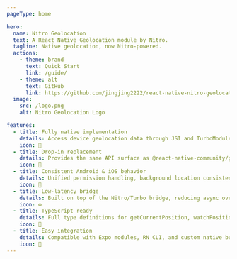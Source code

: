 ```yaml
---
pageType: home

hero:
  name: Nitro Geolocation
  text: A React Native Geolocation module by Nitro.
  tagline: Native geolocation, now Nitro-powered.
  actions:
    - theme: brand
      text: Quick Start
      link: /guide/
    - theme: alt
      text: GitHub
      link: https://github.com/jingjing2222/react-native-nitro-geolocation
  image:
    src: /logo.png
    alt: Nitro Geolocation Logo

features:
  - title: Fully native implementation
    details: Access device geolocation data through JSI and TurboModules for maximum performance.
    icon: 📡
  - title: Drop-in replacement
    details: Provides the same API surface as @react-native-community/geolocation for easy migration.
    icon: 🔁
  - title: Consistent Android & iOS behavior
    details: Unified permission handling, background location consistency, and improved accuracy tuning.
    icon: 📱
  - title: Low-latency bridge
    details: Built on top of the Nitro/Turbo bridge, reducing async overhead and JS thread blocking.
    icon: ⚙️
  - title: TypeScript ready
    details: Full type definitions for getCurrentPosition, watchPosition, and clearWatch APIs.
    icon: 📘
  - title: Easy integration
    details: Compatible with Expo modules, RN CLI, and custom native builds out of the box.
    icon: 🧩
---
```

